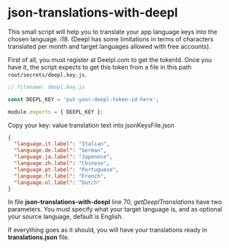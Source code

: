 # json-translations-with-deepl
This small script will help you to translate your app language keys into the chosen language. i18.
(Deepl has some limitations in terms of characters translated per month and target languages allowed with free accounts).

First of all, you must register at Deelpl.com to get the tokenId.
Once you have it, the script expects to get this token from a file in this path `root/secrets/deepl.key.js`.

```javascript
// filename: deepl.key.js

const DEEPL_KEY = 'put-your-deepl-token-id-here';

module.exports = { DEEPL_KEY };
```

Copy your key: value translation text into jsonKeysFile.json
```json
{
  "language.it.label": "Italian",
  "language.de.label": "German",
  "language.ja.label": "Japonese",
  "language.zh.label": "Chinese",
  "language.pt.label": "Portuguese",
  "language.fr.label": "French",
  "language.nl.label": "Dutch"
}
```

In file **json-translations-with-deepl** line 70, *getDeeplTranslations* have two parameters.
You must specify what your target language is, and as optional your source language, default is English.

If everything goes as it should, you will have your translations ready in **translations.json** file.
